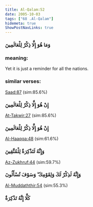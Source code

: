 ```yaml
---
title: Al-Qalam:52
date: 2005-10-03
tags: ["68 .Al-Qalam"]
hidemeta: true 
ShowPostNavLinks: true 
---
```

### وَمَا هُوَ إِلَّا ذِكْرٌ لِلْعَالَمِينَ
### meaning: 
Yet it is just a reminder for all the nations.
### similar verses: 

[Saad:87](/38/87) (sim:85.6%)

### إِنْ هُوَ إِلَّا ذِكْرٌ لِلْعَالَمِينَ

[At-Takwir:27](/81/27) (sim:85.6%)

### إِنْ هُوَ إِلَّا ذِكْرٌ لِلْعَالَمِينَ

[Al-Haaqqa:48](/69/48) (sim:61.6%)

### وَإِنَّهُ لَتَذْكِرَةٌ لِلْمُتَّقِينَ

[Az-Zukhruf:44](/43/44) (sim:59.7%)

### وَإِنَّهُ لَذِكْرٌ لَكَ وَلِقَوْمِكَ ۖ وَسَوْفَ تُسْأَلُونَ

[Al-Muddaththir:54](/74/54) (sim:55.3%)

### كَلَّا إِنَّهُ تَذْكِرَةٌ

